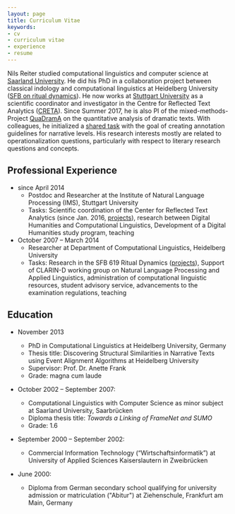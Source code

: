 ```yaml
---
layout: page
title: Curriculum Vitae
keywords:
- cv
- curriculum vitae
- experience
- resume
---
```


Nils Reiter studied computational linguistics and computer science at [Saarland University](https://www.uni-saarland.de/nc/en/home.html). He did his PhD in a collaboration project between classical indology and computational linguistics at Heidelberg University ([SFB on ritual dynamics](http://ritualdynamik.de/index.php?id=1&L=1)). He now works at [Stuttgart University](https://www.uni-stuttgart.de/en/index.html) as a scientific coordinator and investigator in the Centre for Reflected Text Analytics ([CRETA](https://www.creta.uni-stuttgart.de)). Since Summer 2017, he is also PI of the mixed-methods-Project [QuaDramA](https://quadrama.github.io)  on the quantitative analysis of dramatic texts. With colleagues, he initialized a [shared task](https://sharedtasksinthedh.github.io) with the goal of creating annotation guidelines for narrative levels. His research interests mostly are related to operationalization questions, particularly with respect to literary research questions and concepts.


## Professional Experience
- since April 2014
  - Postdoc and Researcher at the Institute of Natural Language Processing (IMS), Stuttgart University
  - Tasks: Scientific coordination of the Center for Reflected Text Analytics (since Jan. 2016, [projects](/projects)), research between Digital Humanities and Computational Linguistics, Development of a Digital Humanities study program, teaching
- October 2007 – March 2014
  - Researcher at Department of Computational Linguistics, Heidelberg University
  - Tasks: Research in the SFB 619 Ritual Dynamics ([projects](/projects)), Support of CLARIN-D working group on Natural Language Processing and Applied Linguistics, administration of computational linguistic resources, student advisory service, advancements to the examination regulations, teaching


## Education

- November 2013
  - PhD in Computational Linguistics at Heidelberg University, Germany
  - Thesis title: Discovering Structural Similarities in Narrative Texts using Event Alignment Algorithms at Heidelberg University
  - Supervisor: Prof. Dr. Anette Frank
  - Grade: magna cum laude

- October 2002 – September 2007:
  - Computational Linguistics with Computer Science as minor subject at Saarland University, Saarbrücken
  - Diploma thesis title: *Towards a Linking of FrameNet and SUMO*
  - Grade: 1.6

- September 2000 – September 2002:
  - Commercial Information Technology (“Wirtschaftsinformatik”) at University of Applied Sciences Kaiserslautern in Zweibrücken

- June 2000:
  - Diploma from German secondary school qualifying for university admission or matriculation ("Abitur") at Ziehenschule, Frankfurt am Main, Germany
